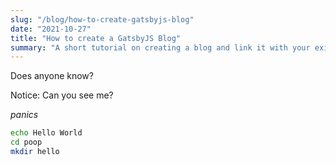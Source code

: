 ```yaml
---
slug: "/blog/how-to-create-gatsbyjs-blog"
date: "2021-10-27"
title: "How to create a GatsbyJS Blog"
summary: "A short tutorial on creating a blog and link it with your existing GatsbyJS site"
---
```


Does anyone know?

<p class="blog-notice-yellow">Notice: Can you see me?</p>

*panics*

```bash
echo Hello World
cd poop
mkdir hello
```
